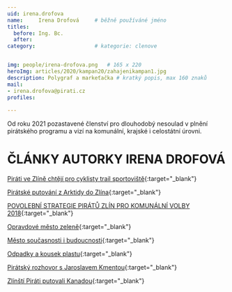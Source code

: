 ```yaml
---
uid: irena.drofova
name:     Irena Drofová  	# běžně používáné jméno
titles:
  before: Ing. Bc.
  after:
category:                   # kategorie: clenove


img: people/irena-drofova.png   # 165 x 220
heroImg: articles/2020/kampan20/zahajenikampan1.jpg
description: Polygraf a markeťačka # kratký popis, max 160 znaků
mail:
- irena.drofova@pirati.cz
profiles:
  
---
```

Od roku 2021 pozastavené členství pro dlouhodobý nesoulad v plnění pirátského programu a vizí na komunální, krajské i celostátní úrovni.


# ČLÁNKY AUTORKY IRENA DROFOVÁ
[Piráti ve Zlíně chtějí pro cyklisty trail sportoviště](https://zlin.pirati.cz/aktuality/pirati-ve-zline-chteji-pro-cyklisty-trail-sporotoviste.html){:target="_blank"}

[Pirátské putování z Arktidy do Zlína](https://zlin.pirati.cz/aktuality/piratske-putovani-z-arktidy-do-zlina.html){:target="_blank"}

[POVOLEBNÍ STRATEGIE PIRÁTŮ ZLÍN PRO KOMUNÁLNÍ VOLBY 2018](https://zlin.pirati.cz/aktuality/povolebni-strategie.html){:target="_blank"}

[Opravdové město zeleně](https://zlin.pirati.cz/aktuality/opravdove-mesto-zelene.html){:target="_blank"}

[Město současnosti i budoucnosti](https://zlin.pirati.cz/aktuality/mesto-soucasnosti-i-budoucnosti.html){:target="_blank"}

[Odpadky a kousek plastu](https://zlin.pirati.cz/aktuality/Odpadky-a-kousek-plastu.html){:target="_blank"}

[Pirátský rozhovor s Jaroslavem Kmentou](https://zlin.pirati.cz/aktuality/KmentaRozhovor.html){:target="_blank"}

[Zlínští Piráti putovali Kanadou](https://zlin.pirati.cz/aktuality/zlinsti-pirati-putovali-kanadou.html){:target="_blank"}
